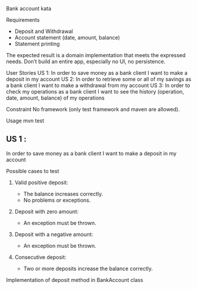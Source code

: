 Bank account kata

Requirements
- Deposit and Withdrawal
- Account statement (date, amount, balance)
- Statement printing

The expected result is a domain implementation that meets the expressed needs.
Don’t build an entire app, especially no UI, no persistence.

User Stories
US 1:
In order to save money as a bank client I want to make a deposit in my account
US 2:
In order to retrieve some or all of my savings as a bank client I want to make a
withdrawal from my account
US 3:
In order to check my operations as a bank client I want to see the history (operation,
date, amount, balance) of my operations

Constraint
No framework (only test framework and maven are allowed).

Usage
mvn test

US 1 : 
---------
In order to save money as a bank client I want to make a deposit in my account

Possible cases to test

1) Valid positive deposit:
   - The balance increases correctly.
   - No problems or exceptions.

2) Deposit with zero amount:
   - An exception must be thrown.
   
3) Deposit with a negative amount:
   - An exception must be thrown.

4) Consecutive deposit:
   - Two or more deposits increase the balance correctly.

Implementation of deposit method in BankAccount class


